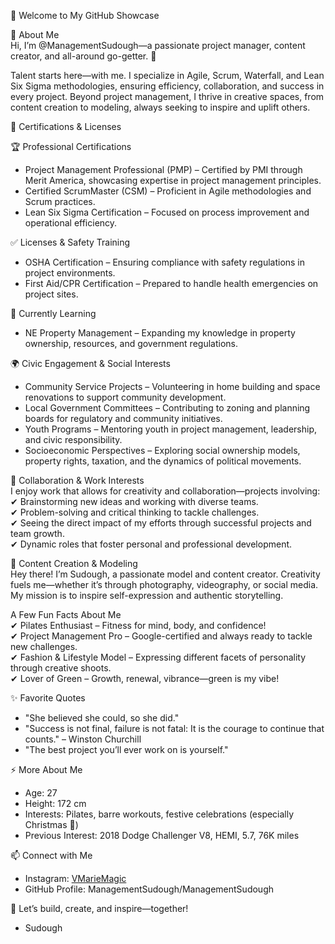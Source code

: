 
👋 Welcome to My GitHub Showcase  

🚀 About Me  
Hi, I’m @ManagementSudough—a passionate project manager, content creator, and all-around go-getter. 🌟  

Talent starts here—with me. I specialize in Agile, Scrum, Waterfall, and Lean Six Sigma methodologies, ensuring efficiency, collaboration, and success in every project. Beyond project management, I thrive in creative spaces, from content creation to modeling, always seeking to inspire and uplift others.  

📌 Certifications & Licenses  

🏆 Professional Certifications  
- Project Management Professional (PMP) – Certified by PMI through Merit America, showcasing expertise in project management principles.  
- Certified ScrumMaster (CSM) – Proficient in Agile methodologies and Scrum practices.  
- Lean Six Sigma Certification – Focused on process improvement and operational efficiency.  

✅ Licenses & Safety Training  
- OSHA Certification – Ensuring compliance with safety regulations in project environments.  
- First Aid/CPR Certification – Prepared to handle health emergencies on project sites.  

🌱 Currently Learning  
- NE Property Management – Expanding my knowledge in property ownership, resources, and government regulations.  

🌍 Civic Engagement & Social Interests  
- Community Service Projects – Volunteering in home building and space renovations to support community development.  
- Local Government Committees – Contributing to zoning and planning boards for regulatory and community initiatives.  
- Youth Programs – Mentoring youth in project management, leadership, and civic responsibility.  
- Socioeconomic Perspectives – Exploring social ownership models, property rights, taxation, and the dynamics of political movements.  

💞️ Collaboration & Work Interests  
I enjoy work that allows for creativity and collaboration—projects involving:  
✔ Brainstorming new ideas and working with diverse teams.  
✔ Problem-solving and critical thinking to tackle challenges.  
✔ Seeing the direct impact of my efforts through successful projects and team growth.  
✔ Dynamic roles that foster personal and professional development.  

📸 Content Creation & Modeling  
Hey there! I’m Sudough, a passionate model and content creator. Creativity fuels me—whether it’s through photography, videography, or social media. My mission is to inspire self-expression and authentic storytelling.  

A Few Fun Facts About Me  
✔ Pilates Enthusiast – Fitness for mind, body, and confidence!  
✔ Project Management Pro – Google-certified and always ready to tackle new challenges.  
✔ Fashion & Lifestyle Model – Expressing different facets of personality through creative shoots.  
✔ Lover of Green – Growth, renewal, vibrance—green is my vibe!  

✨ Favorite Quotes  
- "She believed she could, so she did."  
- "Success is not final, failure is not fatal: It is the courage to continue that counts." – Winston Churchill  
- "The best project you’ll ever work on is yourself."  

⚡ More About Me  
- Age: 27  
- Height: 172 cm  
- Interests: Pilates, barre workouts, festive celebrations (especially Christmas 🎄)  
- Previous Interest: 2018 Dodge Challenger V8, HEMI, 5.7, 76K miles  

📫 Connect with Me  
- Instagram: [VMarieMagic](https://www.instagram.com/vmariemagic)  
- GitHub Profile: ManagementSudough/ManagementSudough  

🚀 Let’s build, create, and inspire—together!  

- Sudough  